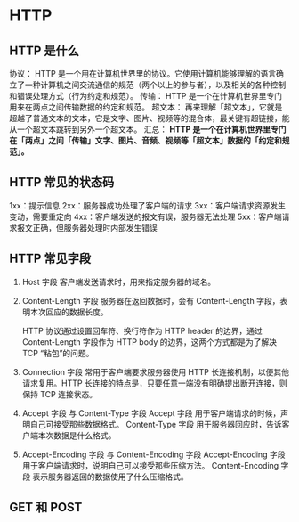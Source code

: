 # HTTP
## HTTP 是什么
协议：
HTTP 是一个用在计算机世界里的协议。它使用计算机能够理解的语言确立了一种计算机之间交流通信的规范（两个以上的参与者），以及相关的各种控制和错误处理方式（行为约定和规范）。
传输：
HTTP 是一个在计算机世界里专门用来在两点之间传输数据的约定和规范。
超文本：
再来理解「超文本」，它就是超越了普通文本的文本，它是文字、图片、视频等的混合体，最关键有超链接，能从一个超文本跳转到另外一个超文本。
汇总：
**HTTP 是一个在计算机世界里专门在「两点」之间「传输」文字、图片、音频、视频等「超文本」数据的「约定和规范」。**

## HTTP 常见的状态码
1xx：提示信息
2xx：服务器成功处理了客户端的请求
3xx：客户端请求资源发生变动，需要重定向
4xx：客户端发送的报文有误，服务器无法处理
5xx：客户端请求报文正确，但服务器处理时内部发生错误

## HTTP 常见字段
1. Host 字段
    客户端发送请求时，用来指定服务器的域名。

2. Content-Length 字段
    服务器在返回数据时，会有 Content-Length 字段，表明本次回应的数据长度。

    HTTP 协议通过设置回车符、换行符作为 HTTP header 的边界，通过 Content-Length 字段作为 HTTP body 的边界，这两个方式都是为了解决 TCP “粘包”的问题。

3. Connection 字段
    常用于客户端要求服务器使用 HTTP 长连接机制，以便其他请求复用。HTTP 长连接的特点是，只要任意一端没有明确提出断开连接，则保持 TCP 连接状态。

4. Accept 字段 与 Content-Type 字段
    Accept 字段 用于客户端请求的时候，声明自己可接受那些数据格式。
    Content-Type 字段 用于服务器回应时，告诉客户端本次数据是什么格式。

5. Accept-Encoding 字段 与 Content-Encoding 字段
    Accept-Encoding 字段 用于客户端请求时，说明自己可以接受那些压缩方法。
    Content-Encoding 字段 表示服务器返回的数据使用了什么压缩格式。

## GET 和 POST













